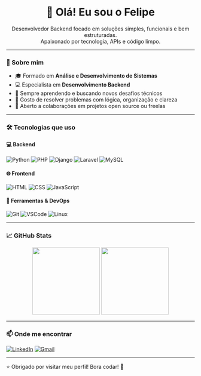 <h1 align="center">👋 Olá! Eu sou o Felipe</h1>

<p align="center">
  Desenvolvedor Backend focado em soluções simples, funcionais e bem estruturadas.<br />
  Apaixonado por tecnologia, APIs e código limpo.
</p>

---

### 🧠 Sobre mim

- 🎓 Formado em **Análise e Desenvolvimento de Sistemas**
- 💻 Especialista em **Desenvolvimento Backend**
- 🚀 Sempre aprendendo e buscando novos desafios técnicos
- 🧩 Gosto de resolver problemas com lógica, organização e clareza
- 🤝 Aberto a colaborações em projetos open source ou freelas

---

### 🛠️ Tecnologias que uso

#### 💻 Backend
![Python](https://img.shields.io/badge/-Python-3776AB?style=flat-square&logo=python&logoColor=white)
![PHP](https://img.shields.io/badge/-PHP-777BB4?style=flat-square&logo=php&logoColor=white)
![Django](https://img.shields.io/badge/-Django-092E20?style=flat-square&logo=django&logoColor=white)
![Laravel](https://img.shields.io/badge/-Laravel-F55247?style=flat-square&logo=laravel&logoColor=white)
![MySQL](https://img.shields.io/badge/-MySQL-4479A1?style=flat-square&logo=mysql&logoColor=white)

#### 🌐 Frontend
![HTML](https://img.shields.io/badge/-HTML5-E34F26?style=flat-square&logo=html5&logoColor=white)
![CSS](https://img.shields.io/badge/-CSS3-1572B6?style=flat-square&logo=css3&logoColor=white)
![JavaScript](https://img.shields.io/badge/-JavaScript-F7DF1E?style=flat-square&logo=javascript&logoColor=black)

#### 🧰 Ferramentas & DevOps
![Git](https://img.shields.io/badge/-Git-F05032?style=flat-square&logo=git&logoColor=white)
![VSCode](https://img.shields.io/badge/-VSCode-007ACC?style=flat-square&logo=visual-studio-code&logoColor=white)
![Linux](https://img.shields.io/badge/-Linux-FCC624?style=flat-square&logo=linux&logoColor=black)

---

### 📈 GitHub Stats

<p align="center">
  <img height="180em" src="https://github-readme-stats.vercel.app/api?username=fdnigris&show_icons=true&theme=dark&count_private=true"/>
  <img height="180em" src="https://github-readme-stats.vercel.app/api/top-langs/?username=fdnigris&layout=compact&theme=dark"/>
</p>

---

### 📫 Onde me encontrar

[![LinkedIn](https://img.shields.io/badge/-LinkedIn-0A66C2?style=flat-square&logo=linkedin&logoColor=white)](https://www.linkedin.com/in/felipe-de-nigris-547199236/)
[![Gmail](https://img.shields.io/badge/-Email-D14836?style=flat-square&logo=gmail&logoColor=white)](mailto:felipenigris@hotmail.com)

---

⭐ Obrigado por visitar meu perfil! Bora codar! 🚀
